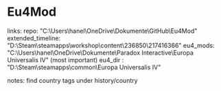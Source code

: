# Eu4Mod

links: repo: "C:\Users\hanel\OneDrive\Dokumente\GitHub\Eu4Mod"
	   extended_timeline: "D:\Steam\steamapps\workshop\content\236850\217416366"
	   eu4_mods: "C:\Users\hanel\OneDrive\Dokumente\Paradox Interactive\Europa Universalis IV"
	   (most important) eu4_dir : "D:\Steam\steamapps\common\Europa Universalis IV"

notes: find country tags under history/country